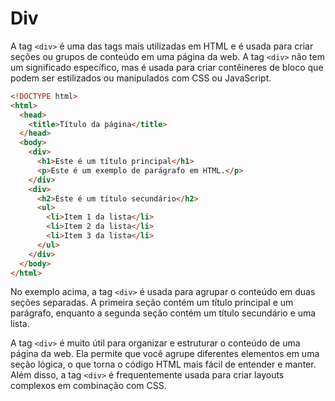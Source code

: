 # Div

A tag `<div>` é uma das tags mais utilizadas em HTML e é usada para criar seções ou grupos de conteúdo em uma página da web. A tag `<div>` não tem um significado específico, mas é usada para criar contêineres de bloco que podem ser estilizados ou manipulados com CSS ou JavaScript.

```html
<!DOCTYPE html>
<html>
  <head>
    <title>Título da página</title>
  </head>
  <body>
    <div>
      <h1>Este é um título principal</h1>
      <p>Este é um exemplo de parágrafo em HTML.</p>
    </div>
    <div>
      <h2>Este é um título secundário</h2>
      <ul>
        <li>Item 1 da lista</li>
        <li>Item 2 da lista</li>
        <li>Item 3 da lista</li>
      </ul>
    </div>
  </body>
</html>
```

No exemplo acima, a tag `<div>` é usada para agrupar o conteúdo em duas seções separadas. A primeira seção contém um título principal e um parágrafo, enquanto a segunda seção contém um título secundário e uma lista.

A tag `<div>` é muito útil para organizar e estruturar o conteúdo de uma página da web. Ela permite que você agrupe diferentes elementos em uma seção lógica, o que torna o código HTML mais fácil de entender e manter. Além disso, a tag `<div>` é frequentemente usada para criar layouts complexos em combinação com CSS.
